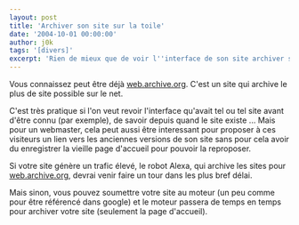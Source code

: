 ```yaml
---
layout: post
title: 'Archiver son site sur la toile'
date: '2004-10-01 00:00:00'
author: j0k
tags: '[divers]'
excerpt: 'Rien de mieux que de voir l''interface de son site archiver sur le net de façon à pouvoir retracer toute l''histoire de votre site à travers les années qui arrive. ;)'
---
```


Vous connaissez peut être déjà [web.archive.org](http://web.archive.org/). C'est un site qui archive le plus de site possible sur le net.

C'est très pratique si l'on veut revoir l'interface qu'avait tel ou tel site avant d'être connu (par exemple), de savoir depuis quand le site existe ...  Mais pour un webmaster, cela peut aussi être interessant pour proposer à ces visiteurs un lien vers les anciennes versions de son site sans pour cela avoir du enregistrer la vieille page d'accueil pour pouvoir la reproposer.

 Si votre site génère un trafic élevé, le robot Alexa, qui archive les sites pour [web.archive.org](http://web.archive.org/), devrai venir faire un tour dans les plus bref délai.

Mais sinon, vous pouvez soumettre votre site au moteur (un peu comme pour être référencé dans google) et le moteur passera de temps en temps pour archiver votre site (seulement la page d'accueil).
